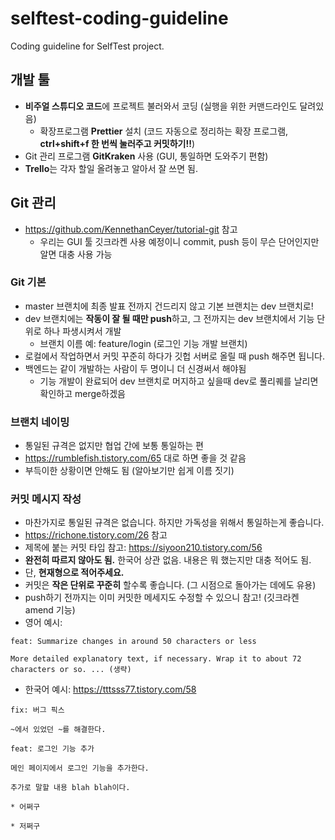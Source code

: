# selftest-coding-guideline

Coding guideline for SelfTest project.

## 개발 툴

- **비주얼 스튜디오 코드**에 프로젝트 불러와서 코딩 (실행을 위한 커맨드라인도 달려있음)
  - 확장프로그램 **Prettier** 설치 (코드 자동으로 정리하는 확장 프로그램, **ctrl+shift+f 한 번씩 눌러주고 커밋하기!!**)
- Git 관리 프로그램 **GitKraken** 사용 (GUI, 통일하면 도와주기 편함)
- **Trello**는 각자 할일 올려놓고 알아서 잘 쓰면 됨.

## Git 관리

- https://github.com/KennethanCeyer/tutorial-git 참고
  - 우리는 GUI 툴 깃크라켄 사용 예정이니 commit, push 등이 무슨 단어인지만 알면 대충 사용 가능

### Git 기본

- master 브랜치에 최종 발표 전까지 건드리지 않고 기본 브랜치는 dev 브랜치로!
- dev 브랜치에는 **작동이 잘 될 때만 push**하고, 그 전까지는 dev 브랜치에서 기능 단위로 하나 파생시켜서 개발
  - 브랜치 이름 예: feature/login (로그인 기능 개발 브랜치)
- 로컬에서 작업하면서 커밋 꾸준히 하다가 깃헙 서버로 올릴 때 push 해주면 됩니다.
- 백엔드는 같이 개발하는 사람이 두 명이니 더 신경써서 해야됨
  - 기능 개발이 완료되어 dev 브랜치로 머지하고 싶을때 dev로 풀리퀘를 날리면 확인하고 merge하겠음

### 브랜치 네이밍

- 통일된 규격은 없지만 협업 간에 보통 통일하는 편
- https://rumblefish.tistory.com/65 대로 하면 좋을 것 같음
- 부득이한 상황이면 안해도 됨 (알아보기만 쉽게 이름 짓기)

### 커밋 메시지 작성

- 마찬가지로 통일된 규격은 없습니다. 하지만 가독성을 위해서 통일하는게 좋습니다.
- https://richone.tistory.com/26 참고
- 제목에 붙는 커밋 타입 참고: https://siyoon210.tistory.com/56
- **완전히 따르지 않아도 됨.** 한국어 상관 없음. 내용은 뭐 했는지만 대충 적어도 됨.
- 단, **현재형으로 적어주세요.**
- 커밋은 **작은 단위로 꾸준히** 할수록 좋습니다. (그 시점으로 돌아가는 데에도 유용)
- push하기 전까지는 이미 커밋한 메세지도 수정할 수 있으니 참고! (깃크라켄 amend 기능)
- 영어 예시:

```
feat: Summarize changes in around 50 characters or less

More detailed explanatory text, if necessary. Wrap it to about 72
characters or so. ... (생략)
```

- 한국어 예시: https://tttsss77.tistory.com/58

```
fix: 버그 픽스

~에서 있었던 ~를 해결한다.
```

```
feat: 로그인 기능 추가

메인 페이지에서 로그인 기능을 추가한다.

추가로 말할 내용 blah blah이다.

* 어쩌구

* 저쩌구
```
